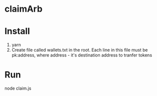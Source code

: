 # claimArb

# Install

1. yarn
2. Create file called wallets.txt in the root.
   Each line in this file must be pk:address, where address - it's destination address to tranfer tokens

# Run

node claim.js
